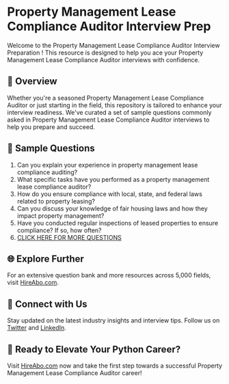 # Property Management Lease Compliance Auditor Interview Prep

Welcome to the Property Management Lease Compliance Auditor Interview Preparation ! This resource is designed to help you ace your Property Management Lease Compliance Auditor interviews with confidence.

## 🚀 Overview

Whether you're a seasoned Property Management Lease Compliance Auditor or just starting in the field, this repository is tailored to enhance your interview readiness. We've curated a set of sample questions commonly asked in Property Management Lease Compliance Auditor interviews to help you prepare and succeed.

## 📝 Sample Questions

1. Can you explain your experience in property management lease compliance auditing?
2. What specific tasks have you performed as a property management lease compliance auditor?
3. How do you ensure compliance with local, state, and federal laws related to property leasing?
4. Can you discuss your knowledge of fair housing laws and how they impact property management?
5. Have you conducted regular inspections of leased properties to ensure compliance? If so, how often?
6. [CLICK HERE FOR MORE QUESTIONS](https://hireabo.com/job/21_1_50/Property%20Management%20Lease%20Compliance%20Auditor)

## 🌐 Explore Further

For an extensive question bank and more resources across 5,000 fields, visit [HireAbo.com](https://www.hireabo.com).

## 📱 Connect with Us

Stay updated on the latest industry insights and interview tips. Follow us on [Twitter](https://twitter.com/hireabo) and [LinkedIn](https://www.linkedin.com/in/hire-abo-3609972a8/).

## 🚀 Ready to Elevate Your Python Career?

Visit [HireAbo.com](https://www.hireabo.com) now and take the first step towards a successful Property Management Lease Compliance Auditor career!